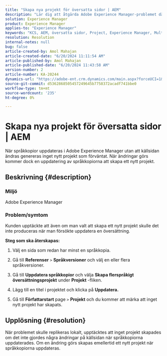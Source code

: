 ```yaml
---
title: "Skapa nya projekt för översatta sidor | AEM"
description: "Lär dig att åtgärda Adobe Experience Manager-problemet där inget nytt projekt skapas när språkkopiorna uppdateras."
solution: Experience Manager
product: Experience Manager
applies-to: "Experience Manager"
keywords: "KCS, AEM, översatta sidor, Project, Experience Manager, Multi-language, References, language copies"
resolution: Resolution
internal-notes: null
bug: false
article-created-by: Amol Mahajan
article-created-date: "6/20/2024 11:11:54 AM"
article-published-by: Amol Mahajan
article-published-date: "6/20/2024 11:43:58 AM"
version-number: 2
article-number: KA-20244
dynamics-url: "https://adobe-ent.crm.dynamics.com/main.aspx?forceUCI=1&pagetype=entityrecord&etn=knowledgearticle&id=f9ced0e5-f52e-ef11-840a-000d3a3764e0"
source-git-commit: d5362868505457249645b7758372acadf741bbe0
workflow-type: tm+mt
source-wordcount: '235'
ht-degree: 0%

---
```


# Skapa nya projekt för översatta sidor | AEM


När språkkopior uppdateras i Adobe Experience Manager utan att källsidan ändras genereras inget nytt projekt som förväntat. När ändringar görs kommer dock en uppdatering av språkkopiorna att skapa ett nytt projekt.

## Beskrivning {#description}


### <b>Miljö</b>

Adobe Experience Manager



### <b>Problem/symtom</b>

Kunden upptäckte att även om man valt att skapa ett nytt projekt skulle det inte produceras när man försökte uppdatera en översättning.

<b>Steg som ska återskapas:</b>

1. Välj en sida som redan har minst en språkkopia.


2. Gå till <b>Referenser</b> `>`  <b>Språkversioner</b> och välj en eller flera språkversioner.


3. Gå till <b>Uppdatera språkkopior</b> och välja <b>Skapa flerspråkigt översättningsprojekt</b> under <b>Projekt</b> -fliken.


4. Lägg till en titel i projektet och klicka på <b>Uppdatera.</b>


5. Gå till <b>Författarstart</b> page `>`  <b>Projekt</b> och du kommer att märka att inget nytt projekt har skapats.



## Upplösning {#resolution}


När problemet skulle replikeras lokalt, upptäcktes att inget projekt skapades om det inte gjordes några ändringar på källsidan när språkkopiorna uppdaterades. Om en ändring görs skapas emellertid ett nytt projekt när språkkopiorna uppdateras.
